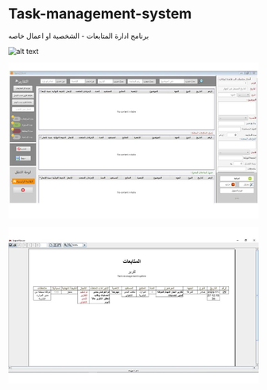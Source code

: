 # Task-management-system
برنامج ادارة المتابعات - الشخصية او اعمال خاصه

![alt text](http://url/to/img.png)


![Picture View](https://github.com/alshahari1/Task-management-system/blob/main/%D9%86%D8%B8%D8%A7%D9%85%20%D8%A7%D8%AF%D8%A7%D8%B1%D8%A9%20%D8%A7%D9%84%D9%85%D8%AA%D8%A7%D8%A8%D8%B9%D8%A7%D8%AA.jpg)


![Picture Report](https://github.com/alshahari1/Task-management-system/blob/main/%D8%A7%D9%84%D8%AA%D9%82%D8%A7%D8%B1%D9%8A%D8%B1%20%D9%86%D8%B8%D8%A7%D9%85%20%D8%A7%D8%AF%D8%A7%D8%B1%D8%A9%20%D8%A7%D9%84%D9%85%D8%AA%D8%A7%D8%A8%D8%B9%D8%A7%D8%AA.jpg)

